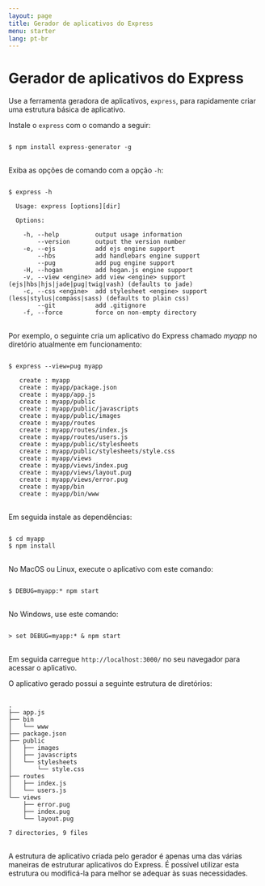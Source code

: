 ```yaml
---
layout: page
title: Gerador de aplicativos do Express
menu: starter
lang: pt-br
---
```


# Gerador de aplicativos do Express

Use a ferramenta geradora de aplicativos, `express`,
para rapidamente criar uma estrutura básica de aplicativo.

Instale o `express` com o comando a seguir:

<pre>
<code class="language-sh" translate="no">
$ npm install express-generator -g
</code>
</pre>

Exiba as opções de comando com a opção `-h`:

<pre>
<code class="language-sh" translate="no">
$ express -h

  Usage: express [options][dir]

  Options:

    -h, --help          output usage information
        --version       output the version number
    -e, --ejs           add ejs engine support
        --hbs           add handlebars engine support
        --pug           add pug engine support
    -H, --hogan         add hogan.js engine support
    -v, --view &lt;engine&gt; add view &lt;engine&gt; support (ejs|hbs|hjs|jade|pug|twig|vash) (defaults to jade)
    -c, --css &lt;engine&gt;  add stylesheet &lt;engine&gt; support (less|stylus|compass|sass) (defaults to plain css)
        --git           add .gitignore
    -f, --force         force on non-empty directory
</code>
</pre>

Por exemplo, o seguinte cria um aplicativo do Express chamado _myapp_
no diretório atualmente em funcionamento:

<pre>
<code class="language-sh" translate="no">
$ express --view=pug myapp

   create : myapp
   create : myapp/package.json
   create : myapp/app.js
   create : myapp/public
   create : myapp/public/javascripts
   create : myapp/public/images
   create : myapp/routes
   create : myapp/routes/index.js
   create : myapp/routes/users.js
   create : myapp/public/stylesheets
   create : myapp/public/stylesheets/style.css
   create : myapp/views
   create : myapp/views/index.pug
   create : myapp/views/layout.pug
   create : myapp/views/error.pug
   create : myapp/bin
   create : myapp/bin/www
</code>
</pre>

Em seguida instale as dependências:

<pre>
<code class="language-sh" translate="no">
$ cd myapp
$ npm install
</code>
</pre>

No MacOS ou Linux, execute o aplicativo com este comando:

<pre>
<code class="language-sh" translate="no">
$ DEBUG=myapp:* npm start
</code>
</pre>

No Windows, use este comando:

<pre>
<code class="language-sh" translate="no">
> set DEBUG=myapp:* & npm start
</code>
</pre>

Em seguida carregue `http://localhost:3000/` no seu navegador para acessar o aplicativo.


O aplicativo gerado possui a seguinte estrutura de diretórios:

<pre>
<code class="language-sh" translate="no">
.
├── app.js
├── bin
│   └── www
├── package.json
├── public
│   ├── images
│   ├── javascripts
│   └── stylesheets
│       └── style.css
├── routes
│   ├── index.js
│   └── users.js
└── views
    ├── error.pug
    ├── index.pug
    └── layout.pug

7 directories, 9 files
</code>
</pre>

<div class="doc-box doc-info" markdown="1">
A estrutura de aplicativo criada pelo gerador é apenas uma das várias maneiras de estruturar aplicativos do Express.
É possível utilizar esta estrutura ou modificá-la para melhor se adequar às suas necessidades.
</div>
